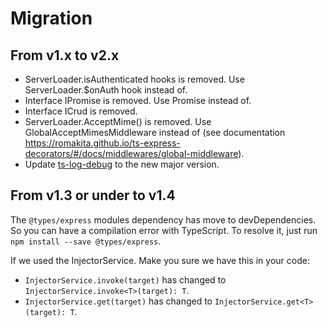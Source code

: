 # Migration

## From v1.x to v2.x

- ServerLoader.isAuthenticated hooks is removed. Use ServerLoader.$onAuth hook instead of.
- Interface IPromise is removed. Use Promise instead of.
- Interface ICrud is removed.
- ServerLoader.AcceptMime() is removed. Use GlobalAcceptMimesMiddleware instead of (see documentation https://romakita.github.io/ts-express-decorators/#/docs/middlewares/global-middleware). 
- Update [ts-log-debug](https://romakita.github.io/ts-log-debug) to the new major version.

## From v1.3 or under to v1.4

The `@types/express` modules dependency has move to devDependencies. So you can have a compilation error with TypeScript.
To resolve it, just run `npm install --save @types/express`.

If we used the InjectorService. Make you sure we have this in your code:

* `InjectorService.invoke(target)` has changed to `InjectorService.invoke<T>(target): T`.
* `InjectorService.get(target)` has changed to `InjectorService.get<T>(target): T`.
